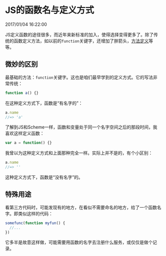 # JS的函数名与定义方式
2017/01/04 16:22:00


JS定义函数的途径很多，而近年来新标准的加入，使得选择变得更多了。除了传统的函数定义方法，如以前的`function`关键字，还增加了胖箭头，[方法定义][jsmethod]等等。


## 微妙的区别

最基础的方法：`function`关键字。这也是咱们最早学到的定义方式。它的写法非常传统：
```js
function a() {}
```

在这种定义方式下，函数是“有名字的”：
```js
a.name
//=> 'a'
```

了解到JS和Scheme一样，函数和变量处于同一个名字空间之后的那段时间，我喜欢这样定义函数：
```js
var a = function() {}
```

我曾以为这种定义方式和上面那种完全一样。实际上并不是的，有个小区别：
```js
a.name
//=> ''
```

这种定义方式下，函数是“没有名字”的。


## 特殊用途

看第三方代码时，可能发现有的地方，在看似不需要命名的地方，给了一个函数名字。即类似这样的代码：

```js
somefunc(function myfun() {
  //...
})
```

它多半是故意这样做，可能需要用函数的名字去注册什么服务，或仅仅是做个记录。

[jsmethod]: /WeirdMethodDefinition.html
